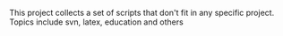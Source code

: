 This project collects a set of scripts that don't fit in any specific project. Topics include svn, latex, education and others